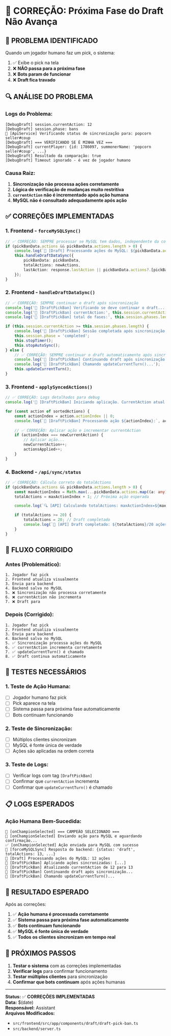 # 🔧 CORREÇÃO: Próxima Fase do Draft Não Avança

## 🚨 **PROBLEMA IDENTIFICADO**

Quando um jogador humano faz um pick, o sistema:

1. ✅ Exibe o pick na tela
2. ❌ **NÃO passa para a próxima fase**
3. ❌ **Bots param de funcionar**
4. ❌ **Draft fica travado**

## 🔍 **ANÁLISE DO PROBLEMA**

### **Logs do Problema:**

```mermaid
[DebugDraft] session.currentAction: 12
[DebugDraft] session.phase: bans
🔄 [ApiService] Verificando status de sincronização para: popcorn seller#coup
[DebugDraft] === VERIFICANDO SE É MINHA VEZ ===
[DebugDraft] currentPlayer: {id: 1786097, summonerName: 'popcorn seller#coup', ...}
[DebugDraft] Resultado da comparação: true
[DebugDraft] Timeout ignorado - é vez de jogador humano
```

### **Causa Raiz:**

1. **Sincronização não processa ações corretamente**
2. **Lógica de verificação de mudanças muito restritiva**
3. **`currentAction` não é incrementado após ação humana**
4. **MySQL não é consultado adequadamente após ação**

## ✅ **CORREÇÕES IMPLEMENTADAS**

### **1. Frontend - `forceMySQLSync()`**

```typescript
// ✅ CORREÇÃO: SEMPRE processar se MySQL tem dados, independente da contagem
if (pickBanData.actions && pickBanData.actions.length > 0) {
    console.log(`🔄 [Draft] Processando ações do MySQL: ${pickBanData.actions.length} ações`);
    this.handleDraftDataSync({
        pickBanData: pickBanData,
        totalActions: newActions,
        lastAction: response.lastAction || pickBanData.actions?.[pickBanData.actions.length - 1]
    });
}
```

### **2. Frontend - `handleDraftDataSync()`**

```typescript
// ✅ CORREÇÃO: SEMPRE continuar o draft após sincronização
console.log('🔄 [DraftPickBan] Verificando se deve continuar o draft...');
console.log('🔄 [DraftPickBan] currentAction:', this.session.currentAction);
console.log('🔄 [DraftPickBan] total de fases:', this.session.phases.length);

if (this.session.currentAction >= this.session.phases.length) {
    console.log('🎉 [DraftPickBan] Sessão completada após sincronização!');
    this.session.phase = 'completed';
    this.stopTimer();
    this.stopAutoSync();
} else {
    // ✅ CORREÇÃO: SEMPRE continuar o draft automaticamente após sincronização
    console.log('🔄 [DraftPickBan] Continuando draft após sincronização...');
    console.log('🔄 [DraftPickBan] Chamando updateCurrentTurn()...');
    this.updateCurrentTurn();
}
```

### **3. Frontend - `applySyncedActions()`**

```typescript
// ✅ CORREÇÃO: Logs detalhados para debug
console.log('🔄 [DraftPickBan] Iniciando aplicação. CurrentAction atual:', newCurrentAction);

for (const action of sortedActions) {
    const actionIndex = action.actionIndex || 0;
    console.log(`🔄 [DraftPickBan] Processando ação ${actionIndex}:`, action);
    
    // ✅ CORREÇÃO: Aplicar ação e incrementar currentAction
    if (actionIndex === newCurrentAction) {
        // Aplicar ação...
        newCurrentAction++;
        actionsApplied++;
    }
}
```

### **4. Backend - `/api/sync/status`**

```typescript
// ✅ CORREÇÃO: Cálculo correto do totalActions
if (pickBanData.actions && pickBanData.actions.length > 0) {
    const maxActionIndex = Math.max(...pickBanData.actions.map((a: any) => a.actionIndex || 0));
    totalActions = maxActionIndex + 1; // Próxima ação esperada

    console.log(`🔍 [API] Calculando totalActions: maxActionIndex=${maxActionIndex}, totalActions=${totalActions}`);

    if (totalActions >= 20) {
        totalActions = 20; // Draft completado
        console.log(`🎉 [API] Draft completado: ${totalActions}/20 ações`);
    }
}
```

## 🔄 **FLUXO CORRIGIDO**

### **Antes (Problemático):**

```mermaid
1. Jogador faz pick
2. Frontend atualiza visualmente
3. Envia para backend
4. Backend salva no MySQL
5. ❌ Sincronização não processa corretamente
6. ❌ currentAction não incrementa
7. ❌ Draft para
```

### **Depois (Corrigido):**

```mermaid
1. Jogador faz pick
2. Frontend atualiza visualmente
3. Envia para backend
4. Backend salva no MySQL
5. ✅ Sincronização processa ações do MySQL
6. ✅ currentAction incrementa corretamente
7. ✅ updateCurrentTurn() é chamado
8. ✅ Draft continua automaticamente
```

## 🧪 **TESTES NECESSÁRIOS**

### **1. Teste de Ação Humana:**

- [ ] Jogador humano faz pick
- [ ] Pick aparece na tela
- [ ] Sistema passa para próxima fase automaticamente
- [ ] Bots continuam funcionando

### **2. Teste de Sincronização:**

- [ ] Múltiplos clientes sincronizam
- [ ] MySQL é fonte única de verdade
- [ ] Ações são aplicadas na ordem correta

### **3. Teste de Logs:**

- [ ] Verificar logs com tag `[DraftPickBan]`
- [ ] Confirmar que `currentAction` incrementa
- [ ] Confirmar que `updateCurrentTurn()` é chamado

## 📋 **LOGS ESPERADOS**

### **Ação Humana Bem-Sucedida:**

```mermaid
🎯 [onChampionSelected] === CAMPEÃO SELECIONADO ===
🎯 [onChampionSelected] Enviando ação para MySQL e aguardando confirmação...
✅ [onChampionSelected] Ação enviada para MySQL com sucesso
🔄 [forceMySQLSync] Resposta do backend: {status: 'draft', totalActions: 13, ...}
🔄 [Draft] Processando ações do MySQL: 12 ações
🔄 [DraftPickBan] Aplicando ações sincronizadas: [...]
🔄 [DraftPickBan] Atualizando currentAction de 12 para 13
🔄 [DraftPickBan] Continuando draft após sincronização...
🔄 [DraftPickBan] Chamando updateCurrentTurn()...
```

## 🎯 **RESULTADO ESPERADO**

Após as correções:

1. ✅ **Ação humana é processada corretamente**
2. ✅ **Sistema passa para próxima fase automaticamente**
3. ✅ **Bots continuam funcionando**
4. ✅ **MySQL é fonte única de verdade**
5. ✅ **Todos os clientes sincronizam em tempo real**

## 🔧 **PRÓXIMOS PASSOS**

1. **Testar o sistema** com as correções implementadas
2. **Verificar logs** para confirmar funcionamento
3. **Testar múltiplos clientes** para sincronização
4. **Confirmar que bots continuam** após ações humanas

---

**Status:** ✅ **CORREÇÕES IMPLEMENTADAS**  
**Data:** $(date)  
**Responsável:** Assistant  
**Arquivos Modificados:**

- `src/frontend/src/app/components/draft/draft-pick-ban.ts`
- `src/backend/server.ts`
